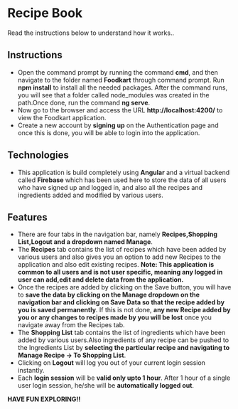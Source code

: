 # Recipe Book

Read the instructions below to understand how it works..

## **Instructions**

* Open the command prompt by running the command **cmd**, and then navigate to the folder named **Foodkart** through command prompt. Run **npm install** to install all the needed packages. After the command runs, you will see that a folder called node_modules was created in the path.Once done, run the command **ng serve**.
* Now go to the browser and access the URL **http://localhost:4200/** to view the Foodkart application.
* Create a new account by **signing up** on the Authentication page and once this is done, you will be able to login into the application.

## **Technologies**

* This application is build completely using **Angular** and a virtual backend called **Firebase** which has been used here to store the data of all users who have signed up and logged in, and also all the recipes and ingredients added and modified by various users.

## **Features**

* There are four tabs in the navigation bar, namely **Recipes,Shopping List,Logout and a dropdown named Manage**.
* The **Recipes** tab contains the list of recipes which have been added by various users and also gives you an option to add new Recipes to the application and also edit existing recipes. **Note: This application is common to all users and is not user specific, meaning any logged in user can add,edit and delete data from the application.**
* Once the recipes are added by clicking on the Save button, you will have to **save the data by clicking on the Manage dropdown on the navigation bar and clicking on Save Data so that the recipe added by you is saved permanently**. If this is not done, **any new Recipe added by you or any changes to recipes made by you will be lost** once you navigate away from the Recipes tab.
* The **Shopping List** tab contains the list of ingredients which have been added by various users.Also ingredients of any recipe can be pushed to the Ingredients List by **selecting the particular recipe and navigating to Manage Recipe -> To Shopping List**.
* Clicking on **Logout** will log you out of your current login session instantly.
* Each **login session** will be **valid only upto 1 hour**. After 1 hour of a single user login session, he/she will be **automatically logged out**.


**HAVE FUN EXPLORING!!**

